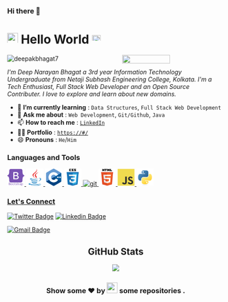### Hi there 👋
<!--<img src="https://imgur.com/3kB6Cfg.jpg">-->
<h1><img src="https://imgur.com/CTPzCrS.gif" height=25px width=25px> Hello World <img src="https://imgur.com/TFzFv3D.gif" height=20px width=20px></h1>
<img src="https://imgur.com/Z9n1y5S.gif" height=47% width=47% align="right">
<p align="left"> <img src="https://komarev.com/ghpvc/?username=deepakbhagat7" alt="deepakbhagat7" /> </p>

<p><i> I'm Deep Narayan Bhagat a 3rd year Information Technology Undergraduate from Netaji Subhash Engineering College, Kolkata. I'm a Tech Enthusiast, Full Stack Web Developer and an Open Source Contributer. I love to explore and learn about new domains.</i></p>
<ul>
<li> 🌱 <b>I’m currently learning</b> : <code>Data Structures</code>, <code>Full Stack Web Development</code></li>
<li> 💬 <b>Ask me about</b> : <code>Web Development</code>, <code>Git/Github</code>, <code>Java</code></li>
<li> 📫 <b>How to reach me</b> : <code><a href="https://www.linkedin.com/in/deep-narayan-bhagat-433162141/">LinkedIn</a></code></li>
<li> 👩‍💻 <b>Portfolio</b> : <code><a href="#">https://#/</a></code></li>
<li> 😄 <b>Pronouns</b> : <code>He</code>/<code>Him</code></li>
<!-- <li> ⚡ <b>Fun fact</b> : </li> -->
</ul>



<h3>Languages and Tools</h3>
<p align="left"> <a href="https://getbootstrap.com" target="_blank"> <img src="https://raw.githubusercontent.com/devicons/devicon/master/icons/bootstrap/bootstrap-plain-wordmark.svg" alt="bootstrap" width="40" height="40"/> </a> <a href="https://www.java.com/en/" target="_blank"> <img src="https://raw.githubusercontent.com/devicons/devicon/master/icons/java/java-original.svg" alt="c" width="40" height="40"/> </a> <a href="https://www.w3schools.com/cpp/" target="_blank"> <img src="https://raw.githubusercontent.com/devicons/devicon/master/icons/cplusplus/cplusplus-original.svg" alt="cplusplus" width="40" height="40"/> </a> <a href="https://www.w3schools.com/css/" target="_blank"> <img src="https://raw.githubusercontent.com/devicons/devicon/master/icons/css3/css3-original-wordmark.svg" alt="css3" width="40" height="40"/> </a> <a href="https://git-scm.com/" target="_blank"> <img src="https://www.vectorlogo.zone/logos/git-scm/git-scm-icon.svg" alt="git" width="40" height="40"/> </a> <a href="https://www.w3.org/html/" target="_blank"> <img src="https://raw.githubusercontent.com/devicons/devicon/master/icons/html5/html5-original-wordmark.svg" alt="html5" width="40" height="40"/> </a> <a href="https://developer.mozilla.org/en-US/docs/Web/JavaScript" target="_blank"> <img src="https://raw.githubusercontent.com/devicons/devicon/master/icons/javascript/javascript-original.svg" alt="javascript" width="40" height="40"/> </a> <a href="https://www.python.org" target="_blank"> <img src="https://raw.githubusercontent.com/devicons/devicon/master/icons/python/python-original.svg" alt="python" width="40" height="40"/> </p>


<h3>Let's Connect</h3>
<!--www.linkedin.com/in/deep-narayan-bhagat-433162141/
<p align="left">
<a href="https://codesandbox.io/dashboard/home?workspace=44906731-ba83-4e43-8950-50741d18f49e" target="blank"><img align="center" src="https://cdn.jsdelivr.net/npm/simple-icons@3.0.1/icons/codepen.svg" alt="deepak_bhagat" height="30" width="40" /></a>
<a href="https://twitter.com/the_technolopyle7" target="blank"><img align="center" src="https://cdn.jsdelivr.net/npm/simple-icons@3.0.1/icons/twitter.svg" alt="the_technolopyle7" height="30" width="40" /></a>
<a href="https://linkedin.com/in/deep-narayan-bhagat-433162141/" target="blank"><img align="center" src="https://cdn.jsdelivr.net/npm/simple-icons@3.0.1/icons/linkedin.svg" alt="deep-narayan-bhagat-433162141/" height="30" width="40" /></a>
</p>
-->

[![Twitter Badge](https://img.shields.io/badge/-@__twitter__-1ca0f1?style=flat-square&labelColor=1ca0f1&logo=twitter&logoColor=white&link=https://twitter.com/the_technolopyle7)](https://twitter.com/the_technolopyle7) 
[![Linkedin Badge](https://img.shields.io/badge/-LinkedIn-blue?style=flat-square&logo=Linkedin&logoColor=white&link=https://www.linkedin.com/indeep-narayan-bhagat-433162141/)](https://www.linkedin.com/in/deep-narayan-bhagat-433162141/)


[![Gmail Badge](https://img.shields.io/badge/-Mail-c14438?style=flat-square&logo=Gmail&logoColor=white&link=mailto:deepak2014bhagat.db@gmail.com)](mailto:deepak2014bhagat.db@gmail.com)

<center>
<h2 align="center">GitHub Stats</h2>

<p align="center"><img src="https://github-readme-stats.vercel.app/api?username=deepakbhagat7&count_private=true&show_icons=true&bg_color=#000&theme=cobalt"></p>
<!--
<p align="center"><img align="center" src="https://github-readme-streak-stats.herokuapp.com/?user=deepbhagat7l&theme=dark&hide_border=true"/></p> 

<p align="center"><img src="https://metrics.lecoq.io/deepakbhagat" alt="Github Metrics"></p>
-->

<h3 align="center">Show some ❤ by <img src="https://imgur.com/o7ncZFp.jpg" height=25px width=25px> some repositories .</h3>
</center>


<!--
**deepakbhagat7/deepakbhagat7** is a ✨ _special_ ✨ repository because its `README.md` (this file) appears on your GitHub profile.

Here are some ideas to get you started:

- 🔭 I’m currently working on ...
- 🌱 I’m currently learning ...
- 👯 I’m looking to collaborate on ...
- 🤔 I’m looking for help with ...
- 💬 Ask me about ...
- 📫 How to reach me: ...
- 😄 Pronouns: ...
- ⚡ Fun fact: ...
-->

